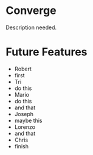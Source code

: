 # Converge

Description needed.

# Future Features
 * Robert
  * first
 * Tri
  * do this
 * Mario
  * do this
  * and that
 * Joseph
  * maybe this
 * Lorenzo
  * and that
 * Chris
  * finish
 
